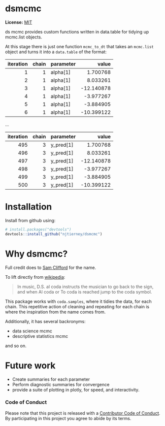 
<!-- README.md is generated from README.Rmd. Please edit that file -->
dsmcmc
======

**License:** [MIT](https://opensource.org/licenses/MIT)

ds mcmc provides custom functions written in data.table for tidying up mcmc.list objects.

At this stage there is just one function `mcmc_to_dt` that takes an `mcmc.list` object and turns it into a `data.table` of the format:

|  iteration|  chain| parameter  |       value|
|----------:|------:|:-----------|-----------:|
|          1|      1| alpha\[1\] |    1.700768|
|          2|      1| alpha\[1\] |    8.033261|
|          3|      1| alpha\[1\] |  -12.140878|
|          4|      1| alpha\[1\] |   -3.977267|
|          5|      1| alpha\[1\] |   -3.884905|
|          6|      1| alpha\[1\] |  -10.399122|

...

|  iteration|  chain| parameter    |       value|
|----------:|------:|:-------------|-----------:|
|        495|      3| y\_pred\[1\] |    1.700768|
|        496|      3| y\_pred\[1\] |    8.033261|
|        497|      3| y\_pred\[1\] |  -12.140878|
|        498|      3| y\_pred\[1\] |   -3.977267|
|        499|      3| y\_pred\[1\] |   -3.884905|
|        500|      3| y\_pred\[1\] |  -10.399122|

Installation
============

Install from github using:

``` r
# install.packages("devtools")
devtools::install_github("njtierney/dsmcmc")
```

Why dsmcmc?
===========

Full credit does to [Sam Clifford](https://samclifford.info/) for the name.

To lift directly from [wikipedia](https://en.wikipedia.org/wiki/Dal_Segno):

> In music, D.S. al coda instructs the musician to go back to the sign, and when Al coda or To coda is reached jump to the coda symbol.

This package works with `coda.samples`, where it tidies the data, for each chain. This repetitive action of cleaning and repeating for each chain is where the inspiration from the name comes from.

Additionally, it has several backronyms:

-   data science mcmc
-   descriptive statistics mcmc

and so on.

Future work
===========

-   Create summaries for each parameter
-   Perform diagnostic summaries for convergence
-   provide a suite of plotting in plotly, for speed, and interactivity.

### Code of Conduct

Please note that this project is released with a [Contributor Code of Conduct](CONDUCT.md). By participating in this project you agree to abide by its terms.
